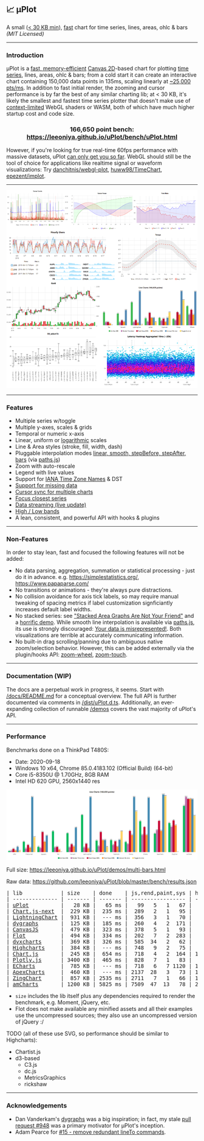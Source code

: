 ## 📈 μPlot

A small ([< 30 KB min](https://github.com/leeoniya/uPlot/tree/master/dist/uPlot.iife.min.js)), [fast](#performance) chart for time series, lines, areas, ohlc & bars _(MIT Licensed)_

---
### Introduction

μPlot is a [fast, memory-efficient](#performance) [Canvas 2D](https://developer.mozilla.org/en-US/docs/Web/API/CanvasRenderingContext2D)-based chart for plotting [time series](https://en.wikipedia.org/wiki/Time_series), lines, areas, ohlc & bars; from a cold start it can create an interactive chart containing 150,000 data points in 135ms, scaling linearly at [~25,000 pts/ms](https://leeoniya.github.io/uPlot/bench/uPlot-10M.html). In addition to fast initial render, the zooming and cursor performance is by far the best of any similar charting lib; at < 30 KB, it's likely the smallest and fastest time series plotter that doesn't make use of [context-limited](https://bugs.chromium.org/p/chromium/issues/detail?id=771792) WebGL shaders or WASM, both of which have much higher startup cost and code size.

<h3 align="center">166,650 point bench: <a href="https://leeoniya.github.io/uPlot/bench/uPlot.html">https://leeoniya.github.io/uPlot/bench/uPlot.html</a></h3>

However, if you're looking for true real-time 60fps performance with massive datasets, uPlot [can only get you so far](https://huww98.github.io/TimeChart/docs/performance).
WebGL should still be the tool of choice for applications like realtime signal or waveform visualizations:
Try [danchitnis/webgl-plot](https://github.com/danchitnis/webgl-plot), [huww98/TimeChart](https://github.com/huww98/TimeChart), [epezent/implot](https://github.com/epezent/implot).

---
![uPlot Chart](uPlot.png "uPlot Chart")

---
### Features

- Multiple series w/toggle
- Multiple y-axes, scales & grids
- Temporal or numeric x-axis
- Linear, uniform or [logarithmic](https://leeoniya.github.io/uPlot/demos/log-scales.html) scales
- Line & Area styles (stroke, fill, width, dash)
- Pluggable interpolation modes [linear, smooth, stepBefore, stepAfter, bars](https://leeoniya.github.io/uPlot/demos/line-paths.html) (via [paths.js](https://github.com/leeoniya/uPlot/blob/master/dist/paths.esm.js))
- Zoom with auto-rescale
- Legend with live values
- Support for [IANA Time Zone Names](https://en.wikipedia.org/wiki/List_of_tz_database_time_zones) & DST
- [Support for missing data](https://leeoniya.github.io/uPlot/demos/missing-data.html)
- [Cursor sync for multiple charts](https://leeoniya.github.io/uPlot/demos/sync-cursor.html)
- [Focus closest series](https://leeoniya.github.io/uPlot/demos/focus-cursor.html)
- [Data streaming (live update)](https://leeoniya.github.io/uPlot/demos/stream-data.html)
- [High / Low bands](https://leeoniya.github.io/uPlot/demos/high-low-bands.html)
- A lean, consistent, and powerful API with hooks & plugins

---
### Non-Features

In order to stay lean, fast and focused the following features will not be added:

- No data parsing, aggregation, summation or statistical processing - just do it in advance. e.g. https://simplestatistics.org/, https://www.papaparse.com/
- No transitions or animations - they're always pure distractions.
- No collision avoidance for axis tick labels, so may require manual tweaking of spacing metrics if label customization signficiantly increases default label widths.
- No stacked series: see ["Stacked Area Graphs Are Not Your Friend"](https://everydayanalytics.ca/2014/08/stacked-area-graphs-are-not-your-friend.html) and a [horrific demo](https://leeoniya.github.io/uPlot/demos/stacked-series.html). While smooth line interpolation is available via [paths.js](https://github.com/leeoniya/uPlot/blob/master/dist/paths.esm.js), its use is strongly discouraged: [Your data is misrepresented!](http://www.vizwiz.com/2011/12/when-you-use-smoothed-line-chart-your.html). Both visualizations are terrible at accurately communicating information.
- No built-in drag scrolling/panning due to ambiguous native zoom/selection behavior. However, this can be added externally via the plugin/hooks API: [zoom-wheel](https://leeoniya.github.io/uPlot/demos/zoom-wheel.html), [zoom-touch](https://leeoniya.github.io/uPlot/demos/zoom-touch.html).

---
### Documentation (WIP)

The docs are a perpetual work in progress, it seems.
Start with [/docs/README.md](https://github.com/leeoniya/uPlot/tree/master/docs) for a conceptual overview.
The full API is further documented via comments in [/dist/uPlot.d.ts](https://github.com/leeoniya/uPlot/blob/master/dist/uPlot.d.ts).
Additionally, an ever-expanding collection of runnable [/demos](https://leeoniya.github.io/uPlot/demos/index.html) covers the vast majority of uPlot's API.

---
### Performance

Benchmarks done on a ThinkPad T480S:

- Date: 2020-09-18
- Windows 10 x64, Chrome 85.0.4183.102 (Official Build) (64-bit)
- Core i5-8350U @ 1.70GHz, 8GB RAM
- Intel HD 620 GPU, 2560x1440 res

![uPlot Performance](perf.png "uPlot Performance")

Full size: https://leeoniya.github.io/uPlot/demos/multi-bars.html

Raw data: https://github.com/leeoniya/uPlot/blob/master/bench/results.json

<pre>
| lib            | size    | done    | js,rend,paint,sys | heap peak,final | interact (10s)      |
| -------------- | ------- | ------- | ----------------- | --------------- | ------------------- |
| <a href="https://leeoniya.github.io/uPlot/bench/uPlot.html">uPlot</a>          |   28 KB |   65 ms |   99   5   1   67 |  15 MB   3 MB   |  198  371  129  237 |
| <a href="https://leeoniya.github.io/uPlot/bench/Chart.js-next.html">Chart.js-next</a>  |  229 KB |  235 ms |  289   2   1   95 |  32 MB  20 MB   | 3604   34   46 6125 |
| <a href="https://leeoniya.github.io/uPlot/bench/LightningChart.html">LightningChart</a> |  931 KB |  --- ms |  356   3   1   70 |  26 MB  20 MB   | 9114   65   55  272 |
| <a href="https://leeoniya.github.io/uPlot/bench/dygraphs.html">dygraphs</a>       |  125 KB |  185 ms |  260   4   2  171 |  93 MB  48 MB   | 2294  241  114  404 |
| <a href="https://leeoniya.github.io/uPlot/bench/CanvasJS.html">CanvasJS</a>       |  479 KB |  323 ms |  378   5   1   93 |  40 MB  25 MB   | 2173  457  119  397 |
| <a href="https://leeoniya.github.io/uPlot/bench/Flot.html">Flot</a>           |  494 KB |  334 ms |  202   7   2  283 |  24 MB  19 MB   | ---                 |
| <a href="https://leeoniya.github.io/uPlot/bench/dvxcharts.html">dvxcharts</a>      |  369 KB |  326 ms |  585  34   2   62 |  62 MB  26 MB   | 1394  717  204  270 |
| <a href="https://leeoniya.github.io/uPlot/bench/Highcharts.html">Highcharts</a>     |  384 KB |  --- ms |  748   9   2   75 |  49 MB  21 MB   | 2012  725  217  317 |
| <a href="https://leeoniya.github.io/uPlot/bench/Chart.js.html">Chart.js</a>       |  245 KB |  654 ms |  718   4   2  164 | 101 MB  85 MB   | 5550    5    7 4020 |
| <a href="https://leeoniya.github.io/uPlot/bench/Plotly.js.html">Plotly.js</a>      | 3400 KB |  465 ms |  828   7   1   83 |  50 MB  28 MB   | 1507  229   53  177 |
| <a href="https://leeoniya.github.io/uPlot/bench/ECharts.html">ECharts</a>        |  785 KB |  --- ms |  718   6   7 1120 | 116 MB  77 MB   | 2016   70   25 7856 |
| <a href="https://leeoniya.github.io/uPlot/bench/ApexCharts.html">ApexCharts</a>     |  460 KB |  --- ms | 2137  28   3   73 | 170 MB  97 MB   | 2030  220   28  122 |
| <a href="https://leeoniya.github.io/uPlot/bench/ZingChart.html">ZingChart</a>      |  857 KB | 2535 ms | 2711   7   1   66 | 143 MB  85 MB   | ---                 |
| <a href="https://leeoniya.github.io/uPlot/bench/amCharts.html">amCharts</a>       | 1200 KB | 5825 ms | 7509  47  13   78 | 256 MB 256 MB   | 6932 1288  282  512 |
</pre>

- `size` includes the lib itself plus any dependencies required to render the benchmark, e.g. Moment, jQuery, etc.
- Flot does not make available any minified assets and all their examples use the uncompressed sources; they also use an uncompressed version of jQuery :/

TODO (all of these use SVG, so performance should be similar to Highcharts):

- Chartist.js
- d3-based
  - C3.js
  - dc.js
  - MetricsGraphics
  - rickshaw

---
### Acknowledgements

- Dan Vanderkam's [dygraphs](https://github.com/danvk/dygraphs) was a big inspiration; in fact, my stale [pull request #948](https://github.com/danvk/dygraphs/pull/948) was a primary motivator for μPlot's inception.
- Adam Pearce for [#15 - remove redundant lineTo commands](https://github.com/leeoniya/uPlot/issues/15).
